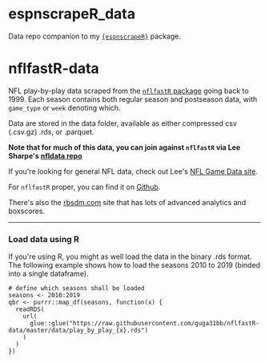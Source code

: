 # espnscrapeR_data
Data repo companion to my [`{espnscrapeR}`](https://jthomasmock.github.io/espnscrapeR/) package.

# nflfastR-data
NFL play-by-play data scraped from the [`nflfastR` package](https://github.com/mrcaseb/nflfastR) going back to 1999. Each season contains both regular season and postseason data, with `game_type` or `week` denoting which.

Data are stored in the data folder, available as either compressed csv (.csv.gz) .rds, or .parquet.

**Note that for much of this data, you can join against `nflfastR` via Lee Sharpe's [nfldata repo](https://github.com/leesharpe/nfldata)**

If you're looking for general NFL data, check out Lee's [NFL Game Data site](http://nflgamedata.com/schedule.php).

For `nflfastR` proper, you can find it on [Github](https://github.com/mrcaseb/nflfastR). 

There's also the [rbsdm.com](https://rbsdm.com/) site that has lots of advanced analytics and boxscores.

___

### Load data using R
If you're using R, you might as well load the data in the binary .rds format. The following example shows how to load the seasons 2010 to 2019 (binded into a single dataframe).

```{r}
# define which seasons shall be loaded
seasons <- 2010:2019
qbr <- purrr::map_df(seasons, function(x) {
  readRDS(
    url(
      glue::glue("https://raw.githubusercontent.com/guga31bb/nflfastR-data/master/data/play_by_play_{x}.rds")
    )
  )
})

```
